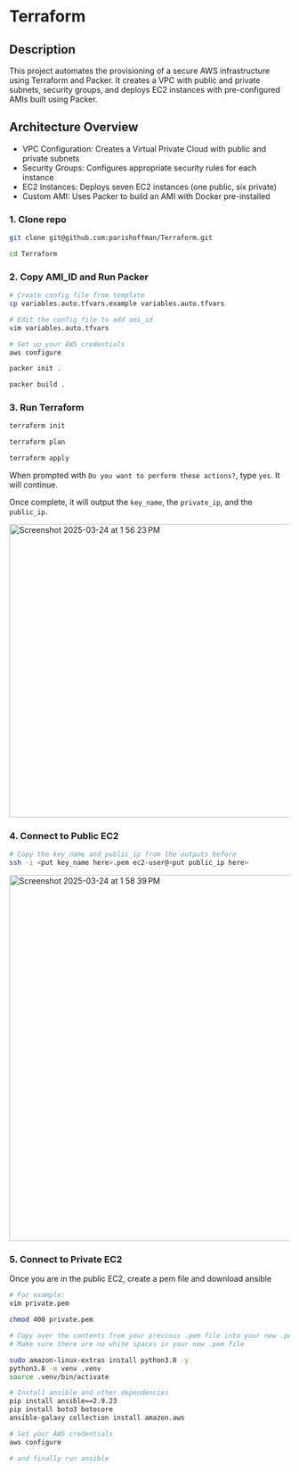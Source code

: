 # Terraform

## Description
This project automates the provisioning of a secure AWS infrastructure using Terraform and Packer. It creates a VPC with public and private subnets, security groups, and deploys EC2 instances with pre-configured AMIs built using Packer.

## Architecture Overview
- VPC Configuration: Creates a Virtual Private Cloud with public and private subnets
- Security Groups: Configures appropriate security rules for each instance
- EC2 Instances: Deploys seven EC2 instances (one public, six private)
- Custom AMI: Uses Packer to build an AMI with Docker pre-installed

### 1. Clone repo
```bash
git clone git@github.com:parishoffman/Terraform.git

cd Terraform
```

### 2. Copy AMI_ID and Run Packer 
```bash
# Create config file from template
cp variables.auto.tfvars.example variables.auto.tfvars

# Edit the config file to add ami_id
vim variables.auto.tfvars

# Set up your AWS credentials
aws configure

packer init .

packer build .
```

### 3. Run Terraform
```bash
terraform init

terraform plan

terraform apply
```
When prompted with `Do you want to perform these actions?`, type `yes`. It will continue.

Once complete, it will output the `key_name`, the `private_ip`, and the `public_ip`.

<img width="526" alt="Screenshot 2025-03-24 at 1 56 23 PM" src="https://github.com/user-attachments/assets/7b9018ec-6037-46f3-a0b2-59304e835293" />


### 4. Connect to Public EC2
```bash
# Copy the key_name and public_ip from the outputs before
ssh -i <put key_name here>.pem ec2-user@<put public_ip here>
```
<img width="656" alt="Screenshot 2025-03-24 at 1 58 39 PM" src="https://github.com/user-attachments/assets/952f7c62-99d8-486a-aa0f-8492b7677619" />


### 5. Connect to Private EC2

Once you are in the public EC2, create a pem file and download ansible
```bash
# For example:
vim private.pem

chmod 400 private.pem

# Copy over the contents from your previous .pem file into your new .pem file
# Make sure there are no white spaces in your new .pem file

sudo amazon-linux-extras install python3.8 -y
python3.8 -m venv .venv
source .venv/bin/activate

# Install ansible and other dependencies
pip install ansible==2.9.23
pip install boto3 botocore
ansible-galaxy collection install amazon.aws

# Set your AWS credentials
aws configure

# and finally run ansible
```
